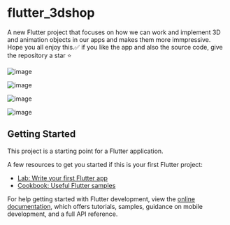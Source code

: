 # flutter_3dshop

A new Flutter project that focuses on how we can work and implement 3D and animation objects in our apps 
and makes them more immpressive. Hope you all enjoy this.✅
if you like the app and also the source code, give the repository a star ⭐

![image](https://user-images.githubusercontent.com/86960501/177551199-28cc6dc1-b380-4b7f-a8af-fcf1220532b1.png)
 
![image](https://user-images.githubusercontent.com/86960501/177551476-c057b80b-5973-4e33-9ce7-3481aa6037d5.png)
 
![image](https://user-images.githubusercontent.com/86960501/177551202-5b7f2a81-e0ab-4e72-abf9-c513afd67ba2.png)
 
![image](https://user-images.githubusercontent.com/86960501/177551205-db3ec907-0c25-4524-9ddc-0da444905299.png)


## Getting Started

This project is a starting point for a Flutter application.

A few resources to get you started if this is your first Flutter project:

- [Lab: Write your first Flutter app](https://docs.flutter.dev/get-started/codelab)
- [Cookbook: Useful Flutter samples](https://docs.flutter.dev/cookbook)

For help getting started with Flutter development, view the
[online documentation](https://docs.flutter.dev/), which offers tutorials,
samples, guidance on mobile development, and a full API reference.

